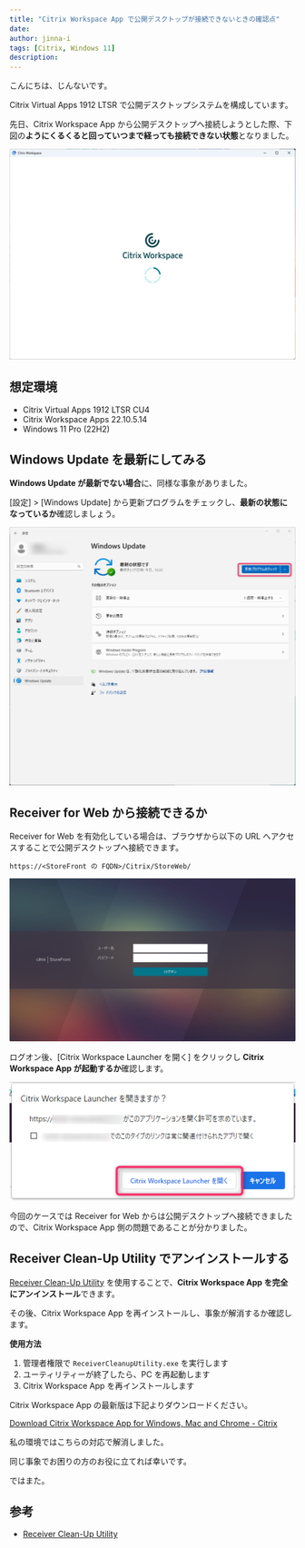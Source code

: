 ```yaml
---
title: "Citrix Workspace App で公開デスクトップが接続できないときの確認点"
date: 
author: jinna-i
tags: [Citrix, Windows 11]
description: 
---
```


こんにちは、じんないです。

Citrix Virtual Apps 1912 LTSR で公開デスクトップシステムを構成しています。

先日、Citrix Workspace App から公開デスクトップへ接続しようとした際、下図の**ようにくるくると回っていつまで経っても接続できない状態**となりました。

![](images/001.png)

## 想定環境

- Citrix Virtual Apps 1912 LTSR CU4
- Citrix Workspace Apps 22.10.5.14
- Windows 11 Pro (22H2)

## Windows Update を最新にしてみる

**Windows Update が最新でない場合**に、同様な事象がありました。

[設定] > [Windows Update] から更新プログラムをチェックし、**最新の状態になっているか**確認しましょう。

![](images/004.png)

## Receiver for Web から接続できるか

Receiver for Web を有効化している場合は、ブラウザから以下の URL へアクセスすることで公開デスクトップへ接続できます。

`https://<StoreFront の FQDN>/Citrix/StoreWeb/`

![](images/002.png)

ログオン後、[Citrix Workspace Launcher を開く] をクリックし **Citrix Workspace App が起動するか**確認します。

![](images/003.png)

今回のケースでは Receiver for Web からは公開デスクトップへ接続できましたので、Citrix Workspace App 側の問題であることが分かりました。

## Receiver Clean-Up Utility でアンインストールする

[Receiver Clean-Up Utility](https://support.citrix.com/article/CTX137494/receiver-cleanup-utility) を使用することで、**Citrix Workspace App を完全にアンインストール**できます。

その後、Citrix Workspace App を再インストールし、事象が解消するか確認します。

**使用方法**

1. 管理者権限で `ReceiverCleanupUtility.exe` を実行します
2. ユーティリティーが終了したら、PC を再起動します
3. Citrix Workspace App を再インストールします

Citrix Workspace App の最新版は下記よりダウンロードください。

[Download Citrix Workspace App for Windows, Mac and Chrome - Citrix](https://www.citrix.com/products/receiver.html)

私の環境ではこちらの対応で解消しました。

同じ事象でお困りの方のお役に立てれば幸いです。

ではまた。

## 参考

- [Receiver Clean-Up Utility](https://support.citrix.com/article/CTX137494/receiver-cleanup-utility)
